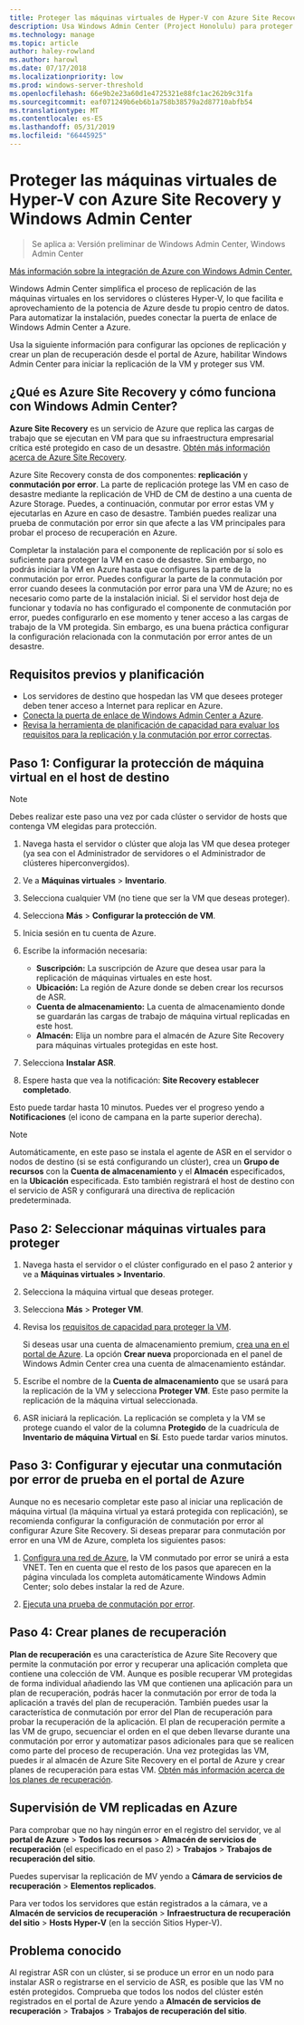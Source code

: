 ```yaml
---
title: Proteger las máquinas virtuales de Hyper-V con Azure Site Recovery y Windows Admin Center
description: Usa Windows Admin Center (Project Honolulu) para proteger las VM Hyper-V con Azure Site Recovery.
ms.technology: manage
ms.topic: article
author: haley-rowland
ms.author: harowl
ms.date: 07/17/2018
ms.localizationpriority: low
ms.prod: windows-server-threshold
ms.openlocfilehash: 66e9b2e23a60d1e4725321e88fc1ac262b9c31fa
ms.sourcegitcommit: eaf071249b6eb6b1a758b38579a2d87710abfb54
ms.translationtype: MT
ms.contentlocale: es-ES
ms.lasthandoff: 05/31/2019
ms.locfileid: "66445925"
---
```

# <a name="protect-your-hyper-v-virtual-machines-with-azure-site-recovery-and-windows-admin-center"></a>Proteger las máquinas virtuales de Hyper-V con Azure Site Recovery y Windows Admin Center

>Se aplica a: Versión preliminar de Windows Admin Center, Windows Admin Center

[Más información sobre la integración de Azure con Windows Admin Center.](../plan/azure-integration-options.md)

Windows Admin Center simplifica el proceso de replicación de las máquinas virtuales en los servidores o clústeres Hyper-V, lo que facilita e aprovechamiento de la potencia de Azure desde tu propio centro de datos. Para automatizar la instalación, puedes conectar la puerta de enlace de Windows Admin Center a Azure.

Usa la siguiente información para configurar las opciones de replicación y crear un plan de recuperación desde el portal de Azure, habilitar Windows Admin Center para iniciar la replicación de la VM y proteger sus VM.

## <a name="what-is-azure-site-recovery-and-how-does-it-work-with-windows-admin-center"></a>¿Qué es Azure Site Recovery y cómo funciona con Windows Admin Center? 

**Azure Site Recovery** es un servicio de Azure que replica las cargas de trabajo que se ejecutan en VM para que su infraestructura empresarial crítica esté protegido en caso de un desastre.  [Obtén más información acerca de Azure Site Recovery](https://docs.microsoft.com/azure/site-recovery/site-recovery-overview).

Azure Site Recovery consta de dos componentes: **replicación** y **conmutación por error**. La parte de replicación protege las VM en caso de desastre mediante la replicación de VHD de CM de destino a una cuenta de Azure Storage. Puedes, a continuación, conmutar por error estas VM y ejecutarlas en Azure en caso de desastre. También puedes realizar una prueba de conmutación por error sin que afecte a las VM principales para probar el proceso de recuperación en Azure.

Completar la instalación para el componente de replicación por sí solo es suficiente para proteger la VM en caso de desastre. Sin embargo, no podrás iniciar la VM en Azure hasta que configures la parte de la conmutación por error. Puedes configurar la parte de la conmutación por error cuando desees la conmutación por error para una VM de Azure; no es necesario como parte de la instalación inicial. Si el servidor host deja de funcionar y todavía no has configurado el componente de conmutación por error, puedes configurarlo en ese momento y tener acceso a las cargas de trabajo de la VM protegida. Sin embargo, es una buena práctica configurar la configuración relacionada con la conmutación por error antes de un desastre.
 

## <a name="prerequisites-and-planning"></a>Requisitos previos y planificación

- Los servidores de destino que hospedan las VM que desees proteger deben tener acceso a Internet para replicar en Azure.
- [Conecta la puerta de enlace de Windows Admin Center a Azure](azure-integration.md).
- [Revisa la herramienta de planificación de capacidad para evaluar los requisitos para la replicación y la conmutación por error correctas](https://docs.microsoft.com/azure/site-recovery/hyper-v-site-walkthrough-capacity).

## <a name="step-1-set-up-vm-protection-on-your-target-host"></a>Paso 1: Configurar la protección de máquina virtual en el host de destino

> [!NOTE] 
> Debes realizar este paso una vez por cada clúster o servidor de hosts que contenga VM elegidas para protección.

1. Navega hasta el servidor o clúster que aloja las VM que desea proteger (ya sea con el Administrador de servidores o el Administrador de clústeres hiperconvergidos).
2. Ve a **Máquinas virtuales** > **Inventario**.
3. Selecciona cualquier VM (no tiene que ser la VM que deseas proteger).
4. Selecciona **Más** > **Configurar la protección de VM**.
5. Inicia sesión en tu cuenta de Azure.
6. Escribe la información necesaria:

   - **Suscripción:** La suscripción de Azure que desea usar para la replicación de máquinas virtuales en este host.
   - **Ubicación:** La región de Azure donde se deben crear los recursos de ASR.
   - **Cuenta de almacenamiento:** La cuenta de almacenamiento donde se guardarán las cargas de trabajo de máquina virtual replicadas en este host.
   - **Almacén:** Elija un nombre para el almacén de Azure Site Recovery para máquinas virtuales protegidas en este host.

7. Selecciona **Instalar ASR**.
8. Espere hasta que vea la notificación: **Site Recovery establecer completado**.
 
Esto puede tardar hasta 10 minutos. Puedes ver el progreso yendo a **Notificaciones** (el icono de campana en la parte superior derecha).

>[!NOTE]
> Automáticamente, en este paso se instala el agente de ASR en el servidor o nodos de destino (si se está configurando un clúster), crea un **Grupo de recursos** con la **Cuenta de almacenamiento** y el **Almacén** especificados, en la **Ubicación** especificada. Esto también registrará el host de destino con el servicio de ASR y configurará una directiva de replicación predeterminada.

## <a name="step-2-select-virtual-machines-to-protect"></a>Paso 2: Seleccionar máquinas virtuales para proteger

1. Navega hasta el servidor o el clúster configurado en el paso 2 anterior y ve a **Máquinas virtuales > Inventario**.
2. Selecciona la máquina virtual que deseas proteger.
3. Selecciona **Más** > **Proteger VM**.
4. Revisa los [requisitos de capacidad para proteger la VM](https://docs.microsoft.com/azure/site-recovery/site-recovery-capacity-planner).

    Si deseas usar una cuenta de almacenamiento premium, [crea una en el portal de Azure](https://docs.microsoft.com/azure/storage/common/storage-premium-storage). La opción **Crear nueva** proporcionada en el panel de Windows Admin Center crea una cuenta de almacenamiento estándar.

5. Escribe el nombre de la **Cuenta de almacenamiento** que se usará para la replicación de la VM y selecciona **Proteger VM**. Este paso permite la replicación de la máquina virtual seleccionada. 

6. ASR iniciará la replicación. La replicación se completa y la VM se protege cuando el valor de la columna **Protegido** de la cuadrícula de **Inventario de máquina Virtual** en **Sí**. Esto puede tardar varios minutos.  

## <a name="step-3-configure-and-run-a-test-failover-in-the-azure-portal"></a>Paso 3: Configurar y ejecutar una conmutación por error de prueba en el portal de Azure

 Aunque no es necesario completar este paso al iniciar una replicación de máquina virtual (la máquina virtual ya estará protegida con replicación), se recomienda configurar la configuración de conmutación por error al configurar Azure Site Recovery. Si deseas preparar para conmutación por error en una VM de Azure, completa los siguientes pasos:

1. [Configura una red de Azure](https://docs.microsoft.com/azure/site-recovery/hyper-v-site-walkthrough-prepare-azure), la VM conmutado por error se unirá a esta VNET. Ten en cuenta que el resto de los pasos que aparecen en la página vinculada los completa automáticamente Windows Admin Center; solo debes instalar la red de Azure.

2. [Ejecuta una prueba de conmutación por error](https://docs.microsoft.com/azure/site-recovery/hyper-v-site-walkthrough-test-failover).

## <a name="step-4-create-recovery-plans"></a>Paso 4: Crear planes de recuperación

**Plan de recuperación** es una característica de Azure Site Recovery que permite la conmutación por error y recuperar una aplicación completa que contiene una colección de VM. Aunque es posible recuperar VM protegidas de forma individual añadiendo las VM que contienen una aplicación para un plan de recuperación, podrás hacer la conmutación por error de toda la aplicación a través del plan de recuperación. También puedes usar la característica de conmutación por error del Plan de recuperación para probar la recuperación de la aplicación. El plan de recuperación permite a las VM de grupo, secuenciar el orden en el que deben llevarse durante una conmutación por error y automatizar pasos adicionales para que se realicen como parte del proceso de recuperación. Una vez protegidas las VM, puedes ir al almacén de Azure Site Recovery en el portal de Azure y crear planes de recuperación para estas VM. [Obtén más información acerca de los planes de recuperación](https://docs.microsoft.com/azure/site-recovery/site-recovery-create-recovery-plans).

## <a name="monitoring-replicated-vms-in-azure"></a>Supervisión de VM replicadas en Azure ##

Para comprobar que no hay ningún error en el registro del servidor, ve al **portal de Azure** > **Todos los recursos** > **Almacén de servicios de recuperación** (el especificado en el paso 2) > **Trabajos** > **Trabajos de recuperación del sitio**.

Puedes supervisar la replicación de MV yendo a **Cámara de servicios de recuperación** > **Elementos replicados**.

Para ver todos los servidores que están registrados a la cámara, ve a **Almacén de servicios de recuperación** > **Infraestructura de recuperación del sitio** > **Hosts Hyper-V** (en la sección Sitios Hyper-V).

## <a name="known-issue"></a>Problema conocido ##

Al registrar ASR con un clúster, si se produce un error en un nodo para instalar ASR o registrarse en el servicio de ASR, es posible que las VM no estén protegidos. Comprueba que todos los nodos del clúster estén registrados en el portal de Azure yendo a **Almacén de servicios de recuperación** > **Trabajos** > **Trabajos de recuperación del sitio**.